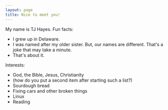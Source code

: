 ```yaml
---
layout: page
title: Nice to meet you!
---
```


My name is TJ Hayes. Fun facts:

- I grew up in Delaware.
- I was named after my older sister. But, our names are different. That's a joke that may take a minute.
- That's about it.

Interests:

- God, the Bible, Jesus, Christianity
- (how do you put a second item after starting such a list?)
- Sourdough bread
- Fixing cars and other broken things
- Linux
- Reading
